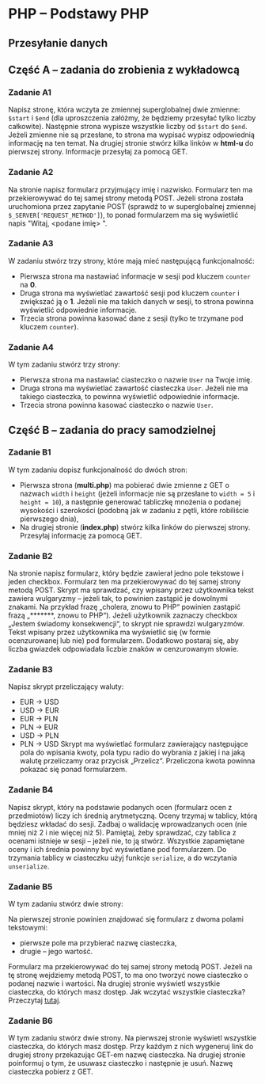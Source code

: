 # PHP &ndash; Podstawy PHP
## Przesyłanie danych


## Część A &ndash; zadania do zrobienia z wykładowcą

### Zadanie A1
Napisz stronę, która wczyta ze zmiennej superglobalnej dwie zmienne: ```$start``` i ```$end``` (dla uproszczenia załóżmy, że będziemy przesyłać tylko liczby całkowite). Następnie strona wypisze wszystkie liczby od ```$start``` do ```$end```. Jeżeli zmienne nie są przesłane, to strona ma wypisać wypisz odpowiednią informację na ten temat.
Na drugiej stronie stwórz kilka linków w **html-u** do pierwszej strony. Informacje przesyłaj za pomocą GET.

### Zadanie A2
Na stronie napisz formularz przyjmujący imię i nazwisko. Formularz ten ma przekierowywać do tej samej strony metodą POST.
Jeżeli strona została uruchomiona przez zapytanie POST (sprawdź to w superglobalnej zmiennej ```$_SERVER['REQUEST_METHOD']```), to ponad formularzem ma się wyświetlić napis "Witaj, <podane imię> <podane nazwisko>".

### Zadanie A3
W zadaniu stwórz trzy strony, które mają mieć następującą funkcjonalność:
* Pierwsza strona ma nastawiać informacje w sesji pod kluczem ```counter``` na **0**.
* Druga strona ma wyświetlać zawartość sesji pod kluczem ```counter``` i zwiększać ją o **1**. Jeżeli nie ma takich danych w sesji, to strona powinna wyświetlić odpowiednie informacje.
* Trzecia strona powinna kasować dane z sesji (tylko te trzymane pod kluczem ```counter```).

### Zadanie A4
W tym zadaniu stwórz trzy strony:
* Pierwsza strona ma nastawiać ciasteczko o nazwie ```User``` na Twoje imię.
* Druga strona ma wyświetlać zawartość ciasteczka ```User```. Jeżeli nie ma takiego ciasteczka, to powinna wyświetlić odpowiednie informacje.
* Trzecia strona powinna kasować ciasteczko o nazwie ```User```.

## Część B &ndash; zadania do pracy samodzielnej
### Zadanie B1
W tym zadaniu dopisz funkcjonalność do dwóch stron:
* Pierwsza strona (**multi.php**) ma pobierać dwie zmienne z GET o nazwach ```width``` i ```height``` (jeżeli informacje nie są przesłane to ```width = 5``` i ```height = 10```), a następnie generować tabliczkę mnożenia o podanej wysokości i szerokości (podobną jak w zadaniu z pętli, które robiliście pierwszego dnia),
* Na drugiej stronie (**index.php**) stwórz kilka linków do pierwszej strony. Przesyłaj informację za pomocą GET.

### Zadanie B2
Na stronie napisz formularz, który będzie zawierał jedno pole tekstowe i jeden checkbox. Formularz ten ma przekierowywać do tej samej strony metodą POST. Skrypt ma sprawdzać, czy wpisany przez użytkownika tekst zawiera wulgaryzmy &ndash; jeżeli tak, to powinien zastąpić je dowolnymi znakami. Na przykład frazę „cholera, znowu to PHP“ powinien zastąpić frazą „*******, znowu to PHP“).
Jeżeli użytkownik zaznaczy checkbox „Jestem świadomy konsekwencji“, to skrypt nie sprawdzi wulgaryzmów.
Tekst wpisany przez użytkownika ma wyświetlić się (w formie ocenzurowanej lub nie) pod formularzem.
Dodatkowo postaraj się, aby liczba gwiazdek odpowiadała liczbie znaków w cenzurowanym słowie.

### Zadanie B3
Napisz skrypt przeliczający waluty:
* EUR → USD
* USD → EUR
* EUR → PLN
* PLN → EUR
* USD → PLN
* PLN → USD
Skrypt ma wyświetlać formularz zawierający następujące pola do wpisania kwoty, pola typu radio do wybrania z jakiej i na jaką walutę przeliczamy oraz przycisk „Przelicz“. Przeliczona kwota powinna pokazać się ponad formularzem.

### Zadanie B4
Napisz skrypt, który na podstawie podanych ocen (formularz ocen z przedmiotów) liczy ich średnią arytmetyczną. Oceny trzymaj w tablicy, którą będziesz wkładać do sesji. Zadbaj o walidację wprowadzanych ocen (nie mniej niż 2 i nie więcej niż 5).
Pamiętaj, żeby sprawdzać, czy tablica z ocenami istnieje w sesji &ndash; jeżeli nie, to ją stwórz.
Wszystkie zapamiętane oceny i ich średnia powinny być wyświetlane pod formularzem.
Do trzymania tablicy w ciasteczku użyj funkcje ```serialize```, a do wczytania ```unserialize```.

### Zadanie B5
W tym zadaniu stwórz dwie strony:

Na pierwszej stronie powinien znajdować się formularz z dwoma polami tekstowymi:
* pierwsze pole ma przybierać nazwę ciasteczka,
* drugie &ndash; jego wartość.

Formularz ma przekierowywać do tej samej strony metodą POST.
Jeżeli na tę stronę wejdziemy metodą POST, to ma ono tworzyć nowe ciasteczko o podanej nazwie i wartości.
Na drugiej stronie wyświetl wszystkie ciasteczka, do których masz dostęp.
Jak wczytać wszystkie ciasteczka? Przeczytaj [tutaj][all-cookies].

### Zadanie B6
W tym zadaniu stwórz dwie strony.
Na pierwszej stronie wyświetl wszystkie ciasteczka, do których masz dostęp. Przy każdym z nich wygeneruj link do drugiej strony przekazując GET-em nazwę ciasteczka.
Na drugiej stronie poinformuj o tym, że usuwasz ciasteczko i następnie je usuń. Nazwę ciasteczka pobierz z GET.


<!-- Links -->
[all-cookies]:http://stackoverflow.com/questions/9577029/can-i-display-all-the-cookies-i-set-in-php
